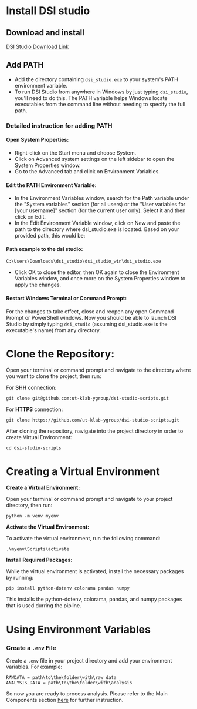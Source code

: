 # Install DSI studio
## Download and install

[DSI Studio Download Link](https://dsi-studio.labsolver.org/download.html)
## Add PATH
* Add the directory containing `dsi_studio.exe` to your system's PATH environment variable.
* To run DSI Studio from anywhere in Windows by just typing `dsi_studio`, you'll need to do this. The PATH variable helps Windows locate executables from the command line without needing to specify the full path.
### Detailed instruction for adding PATH
#### Open System Properties:

- Right-click on the Start menu and choose System.
- Click on Advanced system settings on the left sidebar to open the System Properties window.
- Go to the Advanced tab and click on Environment Variables.

#### Edit the PATH Environment Variable:

- In the Environment Variables window, search for the Path variable under the "System variables" section (for all users) or the "User variables for [your username]" section (for the current user only). Select it and then click on Edit.
- In the Edit Environment Variable window, click on New and paste the path to the directory where dsi_studio.exe is located. Based on your provided path, this would be:

#### Path example to the dsi studio:

```
C:\Users\Downloads\dsi_studio\dsi_studio_win\dsi_studio.exe
```

- Click OK to close the editor, then OK again to close the Environment Variables window, and once more on the System Properties window to apply the changes.

#### Restart Windows Terminal or Command Prompt:

For the changes to take effect, close and reopen any open Command Prompt or PowerShell windows. Now you should be able to launch DSI Studio by simply typing `dsi_studio` (assuming dsi_studio.exe is the executable's name) from any directory.

# Clone the Repository:

Open your terminal or command prompt and navigate to the directory where you want to clone the project, then run:


For **SHH** connection:

```
git clone git@github.com:ut-klab-ygroup/dsi-studio-scripts.git
```

For **HTTPS** connection:

```
git clone https://github.com/ut-klab-ygroup/dsi-studio-scripts.git
```

After cloning the repository, navigate into the project directory in order to create Virtual Environment:

```
cd dsi-studio-scripts
```

# Creating a Virtual Environment

**Create a Virtual Environment:**

Open your terminal or command prompt and navigate to your project directory, then run:

```
python -m venv myenv
```

**Activate the Virtual Environment:**

To activate the virtual environment, run the following command:

```
.\myenv\Scripts\activate
```

**Install Required Packages:**

While the virtual environment is activated, install the necessary packages by running:

```
pip install python-dotenv colorama pandas numpy
```

This installs the python-dotenv, colorama, pandas, and numpy packages that is used durring the pipline. 

# Using Environment Variables

### Create a `.env` File

Create a `.env` file in your project directory and add your environment variables. For example:

```
RAWDATA = path\to\the\folder\with\raw_data
ANALYSIS_DATA = path\to\the\folder\with\analysis
```

So now you are ready to process analysis. Please refer to the Main Components section [here](../README.md) for further instruction.